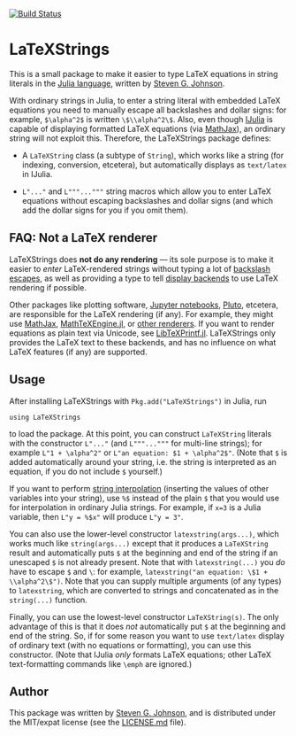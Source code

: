 [![Build Status](https://github.com/JuliaStrings/LaTeXStrings.jl/workflows/CI/badge.svg)](https://github.com/JuliaStrings/LaTeXStrings.jl/actions)

# LaTeXStrings

This is a small package to make it easier to type LaTeX equations in
string literals in the [Julia language](http://julialang.org/),
written by [Steven G. Johnson](http://math.mit.edu/~stevenj).

With ordinary strings in Julia, to enter a string literal with
embedded LaTeX equations you need to manually escape all backslashes
and dollar signs: for example, `$\alpha^2$` is written
`\$\\alpha^2\$`.  Also, even though
[IJulia](https://github.com/JuliaLang/IJulia.jl) is capable of
displaying formatted LaTeX equations (via
[MathJax](http://www.mathjax.org/)), an ordinary string will not
exploit this.  Therefore, the LaTeXStrings package defines:

* A `LaTeXString` class (a subtype of `String`), which works like
  a string (for indexing, conversion, etcetera), but automatically displays
  as `text/latex` in IJulia.

* `L"..."` and `L"""..."""` string macros which allow you to enter
  LaTeX equations without escaping backslashes and dollar signs
  (and which add the dollar signs for you if you omit them).
  
## FAQ: Not a LaTeX renderer

LaTeXStrings does **not do any rendering** — its sole purpose is to make it easier to *enter* LaTeX-rendered strings without typing a lot of [backslash escapes](https://xkcd.com/1638), as well as providing a type to tell [display backends](https://docs.julialang.org/en/v1/base/io-network/#Multimedia-I/O) to use LaTeX rendering if possible.

Other packages like plotting software, [Jupyter notebooks](https://github.com/JuliaLang/IJulia.jl), [Pluto](https://github.com/fonsp/Pluto.jl), etcetera, are responsible for the LaTeX rendering (if any).  For example, they might use [MathJax](https://www.mathjax.org/), [MathTeXEngine.jl](https://github.com/Kolaru/MathTeXEngine.jl), or [other renderers](https://matplotlib.org/2.0.2/users/mathtext.html). If you want to render equations as plain text via Unicode, see [LibTeXPrintf.jl](https://github.com/JuliaStrings/LibTeXPrintf.jl). LaTeXStrings only provides the LaTeX text to these backends, and has no influence on what LaTeX features (if any) are supported.

## Usage

After installing LaTeXStrings with `Pkg.add("LaTeXStrings")` in Julia, run

```
using LaTeXStrings
```

to load the package.  At this point, you can construct `LaTeXString`
literals with the constructor `L"..."` (and `L"""..."""` for multi-line
strings); for example `L"1 + \alpha^2"` or `L"an equation: $1 +
\alpha^2$"`.  (Note that `$` is added automatically around your
string, i.e. the string is interpreted as an equation, if you do not
include `$` yourself.)

If you want to perform [string
interpolation](https://docs.julialang.org/en/v1/manual/strings/#string-interpolation)
(inserting the values of other variables into your string), use `%$` instead of
the plain `$` that you would use for interpolation in ordinary Julia strings.
For example, if `x=3` is a Julia variable, then `L"y = %$x"` will produce `L"y = 3"`.

You can also use the lower-level constructor `latexstring(args...)`,
which works much like `string(args...)` except that it produces a
`LaTeXString` result and automatically puts `$` at the beginning and
end of the string if an unescaped `$` is not already present.  Note
that with `latexstring(...)` you *do* have to escape `$` and `\`: for
example, `latexstring("an equation: \$1 + \\alpha^2\$")`.
Note that you can supply multiple arguments (of any types) to `latexstring`, which are converted to
strings and concatenated as in the `string(...)` function.

Finally, you can use the lowest-level constructor
`LaTeXString(s)`.  The only advantage of this is that it
does *not* automatically put `$` at the beginning and end of the
string.  So, if for some reason you want to use `text/latex` display
of ordinary text (with no equations or formatting), you can use this
constructor.  (Note that IJulia *only* formats LaTeX equations; other
LaTeX text-formatting commands like `\emph` are ignored.)

## Author

This package was written by [Steven
G. Johnson](http://math.mit.edu/~stevenj/), and is distributed under
the MIT/expat license (see the [LICENSE.md](LICENSE.md) file).
